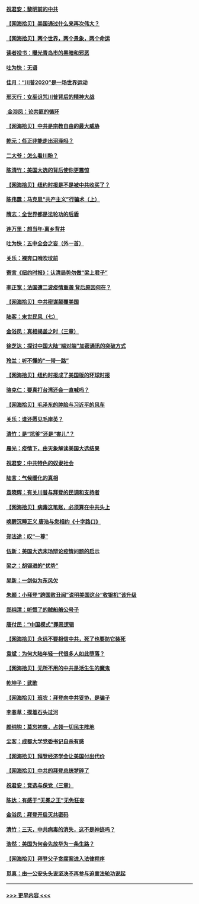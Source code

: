 #### [祝君安：黎明前的中共](../pages/nsc993/n12524071.md?t=11041402) 
#### [【网海拾贝】美国通过什么来再次伟大？](../pages/nsc993/n12523844.md?t=11041402) 
#### [【网海拾贝】两个世界，两个景象，两个命运](../pages/nsc993/n12521419.md?t=11041402) 
#### [读者投书：曝光青岛市的黑暗和邪恶](../pages/nsc993/n12520988.md?t=11041402) 
#### [吐为快：无语](../pages/nsc993/n12518588.md?t=11041402) 
#### [佳月：“川普2020”是一场世界运动](../pages/nsc993/n12518581.md?t=11041402) 
#### [邢天行：女巫诅咒川普背后的精神大战](../pages/nsc993/n12517257.md?t=11041402) 
#### [ 金浴凤：论共匪的循环](../pages/nsc993/n12517133.md?t=11041402) 
#### [【网海拾贝】中共是宗教自由的最大威胁](../pages/nsc993/n12516879.md?t=11041402) 
#### [乾元：任正非能走出沼泽吗？](../pages/nsc993/n12515831.md?t=11041402) 
#### [二大爷：怎么看川粉？](../pages/nsc993/n12515820.md?t=11041402) 
#### [陈清竹：美国大选的背后使你更震惊](../pages/nsc993/n12515589.md?t=11041402) 
#### [【网海拾贝】纽约时报是不是被中共收买了？](../pages/nsc993/n12515122.md?t=11041402) 
#### [陈伟霆：马克思“共产主义”行骗术（上）](../pages/nsc993/n12510217.md?t=11041402) 
#### [隋志：全世界都是法轮功的后盾](../pages/nsc993/n12510636.md?t=11041402) 
#### [连万里：想当年‧离乡背井](../pages/nsc993/n12510623.md?t=11041402) 
#### [吐为快：五中全会之妄（外一首）](../pages/nsc993/n12510470.md?t=11041402) 
#### [关乐：裸奔口哨吹坟前](../pages/nsc993/n12510403.md?t=11041402) 
#### [寄言《纽约时报》：认清局势勿做“梁上君子”](../pages/nsc993/n12510042.md?t=11041402) 
#### [李正宽：法国遭二波疫情重袭 背后原因何在？](../pages/nsc993/n12509971.md?t=11041402) 
#### [【网海拾贝】中共密谋颠覆美国](../pages/nsc993/n12509816.md?t=11041402) 
#### [陆客：末世民风（七）](../pages/nsc993/n12507822.md?t=11041402) 
#### [金浴凤：真相揭盖之时（三章）](../pages/nsc993/n12507804.md?t=11041402) 
#### [徐芝达：探讨中国大陆“端对端”加密通讯的突破方式](../pages/nsc993/n12507682.md?t=11041402) 
#### [玲兰：听不懂的“一带一路”](../pages/nsc993/n12507669.md?t=11041402) 
#### [【网海拾贝】纽约时报成了美国版的环球时报](../pages/nsc993/n12507053.md?t=11041402) 
#### [骆克仁：要真打台湾还会一直喊吗？](../pages/nsc993/n12506843.md?t=11041402) 
#### [【网海拾贝】毛泽东的肿脸与习近平的风车](../pages/nsc993/n12504537.md?t=11041402) 
#### [关乐：谁还愿见毛岸英？](../pages/nsc993/n12503866.md?t=11041402) 
#### [清竹：是“坑爹”还是“害儿”？](../pages/nsc993/n12503034.md?t=11041402) 
#### [晨光：疫情下，由天象解读美国大选结果](../pages/nsc993/n12502536.md?t=11041402) 
#### [祝君安：中共特色的奴隶社会](../pages/nsc993/n12501529.md?t=11041402) 
#### [陆言：气候暖化的真相](../pages/nsc993/n12501183.md?t=11041402) 
#### [袁晓辉：有关川普与拜登的民调和支持者](../pages/nsc993/n12500433.md?t=11041402) 
#### [【网海拾贝】病毒这笔账，必须算在中共头上](../pages/nsc993/n12500320.md?t=11041402) 
#### [唤醒沉睡正义 唐浩与您相约《十字路口》](../pages/nsc993/n12497980.md?t=11041402) 
#### [郑法途：叹“一尊”](../pages/nsc993/n12498837.md?t=11041402) 
#### [伍新：美国大选末场辩论疫情问题的启示](../pages/nsc993/n12498829.md?t=11041402) 
#### [梁之：胡锡进的“优势”](../pages/nsc993/n12498780.md?t=11041402) 
#### [吴新：一剑似为东风欠](../pages/nsc993/n12498772.md?t=11041402) 
#### [朱颜：小拜登“跨国败丑闻”说明美国这台“收银机”该升级](../pages/nsc993/n12498731.md?t=11041402) 
#### [郑纯清：听惯了的贼船艄公号子](../pages/nsc993/n12498721.md?t=11041402) 
#### [唐付民：“中国模式”罪恶逻辑](../pages/nsc993/n12498310.md?t=11041402) 
#### [【网海拾贝】永远不要相信中共，死了也要防它装死](../pages/nsc993/n12498162.md?t=11041402) 
#### [袁斌：为何大陆年轻一代很多人如此堕落？](../pages/nsc993/n12495696.md?t=11041402) 
#### [【网海拾贝】无所不用的中共是活生生的魔鬼](../pages/nsc993/n12495621.md?t=11041402) 
#### [乾坤子：武歌](../pages/nsc993/n12493391.md?t=11041402) 
#### [【网海拾贝】班农：拜登向中共妥协，是骗子](../pages/nsc993/n12492877.md?t=11041402) 
#### [李春草：摸着石头过河](../pages/nsc993/n12491121.md?t=11041402) 
#### [颜纯钩：莫忘初衷，占领一切民主阵地](../pages/nsc993/n12490965.md?t=11041402) 
#### [尘客：成都大学党委书记自杀有感](../pages/nsc993/n12490950.md?t=11041402) 
#### [【网海拾贝】拜登经济学会让美国付出代价](../pages/nsc993/n12489662.md?t=11041402) 
#### [【网海拾贝】中共的拜登总统梦碎了](../pages/nsc993/n12487896.md?t=11041402) 
#### [祝君安：竞选与保党（三章）](../pages/nsc993/n12487258.md?t=11041402) 
#### [陈达：有感于“无冕之王”无免狂妄](../pages/nsc993/n12485133.md?t=11041402) 
#### [金浴凤：拜登开启灭共密码](../pages/nsc993/n12485125.md?t=11041402) 
#### [清竹：三天，中共病毒的消失，这不是神迹吗？](../pages/nsc993/n12485027.md?t=11041402) 
#### [浩然：美国为何会先放华为一条生路？](../pages/nsc993/n12484997.md?t=11041402) 
#### [【网海拾贝】拜登父子贪腐案进入法律程序](../pages/nsc993/n12484957.md?t=11041402) 
#### [觅真：由一公安头头说坚决不再参与迫害法轮功说起](../pages/nsc993/n12484212.md?t=11041402) 

----
#### [ >>> 更早内容 <<< ](../indexes/nsc993-earlier.md)
